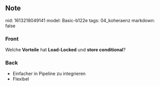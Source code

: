 ## Note
nid: 1613218049141
model: Basic-b122e
tags: 04_koheraenz
markdown: false

### Front
Welche <b>Vorteile</b> hat <b>Load-Locked</b> und <b>store
conditional</b>?

### Back
<ul><li>Einfacher in Pipeline zu integrieren</li><li>Flexibel</li></ul>
